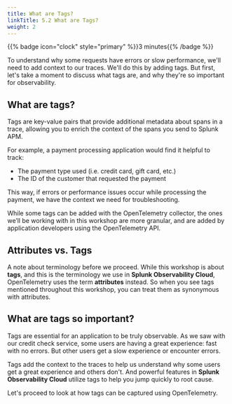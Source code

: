```yaml
---
title: What are Tags?
linkTitle: 5.2 What are Tags? 
weight: 2
---
```


{{% badge icon="clock" style="primary" %}}3 minutes{{% /badge %}}

To understand why some requests have errors or slow performance, we'll need to add context to our traces. We'll do this by adding tags. But first, let's take a moment to discuss what tags are, and why they're so important for observability. 

## What are tags? 

Tags are key-value pairs that provide additional metadata about spans in a trace, allowing you to enrich the context of the spans you send to Splunk APM.

For example, a payment processing application would find it helpful to track:

* The payment type used (i.e. credit card, gift card, etc.)
* The ID of the customer that requested the payment

This way, if errors or performance issues occur while processing the payment, we have the context we need for troubleshooting.

While some tags can be added with the OpenTelemetry collector, the ones we’ll be working with in this workshop are more granular, and are added by application developers using the OpenTelemetry API. 

## Attributes vs. Tags

A note about terminology before we proceed. While this workshop is about **tags**, and this is the terminology we use in **Splunk Observability Cloud**, OpenTelemetry uses the term **attributes** instead. So when you see tags mentioned throughout this workshop, you can treat them as synonymous with attributes.

## What are tags so important? 

Tags are essential for an application to be truly observable. As we saw with our credit check service, some users are having a great experience: fast with no errors. But other users get a slow experience or encounter errors.  

Tags add the context to the traces to help us understand why some users get a great experience and others don't.  And powerful features in **Splunk Observability Cloud** utilize tags to help you jump quickly to root cause. 

Let's proceed to look at how tags can be captured using OpenTelemetry. 
